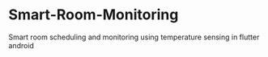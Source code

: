 # Smart-Room-Monitoring
Smart room scheduling and monitoring using temperature sensing in flutter android
